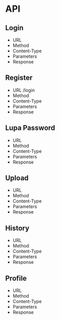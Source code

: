 # API
## Login ##
 * URL
 * Method
 * Content-Type
 * Parameters
 * Response
## Register ##
* URL
  /login
 * Method
 * Content-Type
 * Parameters
 * Response
## Lupa Password ##
* URL
 * Method
 * Content-Type
 * Parameters
 * Response
## Upload ##
* URL
 * Method
 * Content-Type
 * Parameters
 * Response
## History ##
* URL
 * Method
 * Content-Type
 * Parameters
 * Response
## Profile ##
* URL
 * Method
 * Content-Type
 * Parameters
 * Response
